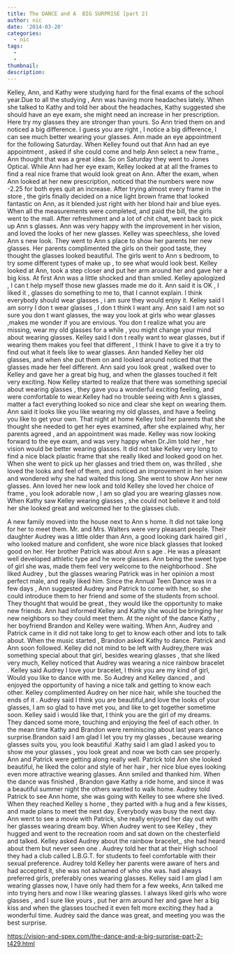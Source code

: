 ```yaml
---
title: The DANCE and A  BIG SURPRISE [part 2]
author: nic
date: '2014-03-20'
categories:
  - nic
tags:
  - 
  - 
thumbnail: 
description: 
---
```


Kelley, Ann, and Kathy were studying hard for the final exams of the school year.Due to all the studying , Ann was having more headaches lately. When she talked to Kathy and told her about the headaches, Kathy suggested she should have an eye exam, she might need an increase in her prescription.   Here try my glasses they are stronger than yours. So Ann tried them on and noticed a big difference. I guess you are right , I notice a big difference, I can  see much better wearing your glasses.
Ann made an eye appointment for the following Saturday.
When Kelley found out that Ann had an eye appointment , asked if she could come and help Ann select a new frame., Ann thought that was a great idea.
So on Saturday they went to Jones Optical. While Ann had her eye exam, Kelley looked at at all the frames to find a real nice frame  that would look great on Ann.
After the exam, when Ann looked at her new prescription, noticed that the numbers were now -2.25 for both eyes quit an increase.
After trying almost every frame in the store , the girls finally decided on a nice light brown frame that looked fantastic on Ann, as it blended just right with her blond hair and blue eyes.
When all the measurements were completed, and paid the bill, the girls went to the mall.
 After refreshment and a lot of chit chat, went back to pick up Ann s glasses.
Ann was very happy with the improvement in her vision, and loved the looks of her new glasses. Kelley was speechless, she loved Ann s new look.
They went to Ann s place to show her parents her new glasses. Her parents complimented the girls on their good taste, they thought the glasses looked beautiful.
The girls went to Ann s bedroom, to try some different types of make up , to see what would look best. Kelley looked at Ann, took a step closer and put her arm around her and gave her a big kiss. At first Ann was a little shocked and than smiled. Kelley apologized ,
I can t help myself those new glasses made me do it. Ann said it is OK , I liked it , glasses do something to me to, that I cannot explain. I think everybody should wear glasses , i am sure they would enjoy it.
Kelley said I am sorry I don t wear glasses , I don t think I want any.
Ann said I am not so sure you don t want glasses, the way you look at girls who wear glasses ,makes me wonder if you are envious.
You don t realize what you are missing, wear my old glasses for a while , you might change your mind about wearing glasses.
Kelley said I don t really want to wear glasses, but if wearing them makes you feel that different , I think I have to give it a try to find out what it feels like to wear glasses.
Ann handed Kelley her old glasses, and when she put them on and looked around  noticed that the glasses made her feel different.
Ann said you look great , walked over to Kelley and gave her a great big hug, and when the glasses touched it felt very exciting.
Now Kelley started to realize that there was something special about wearing glasses , they gave you a wonderful exciting feeling,
and were comfortable to wear.Kelley had no trouble seeing with Ann s glasses, matter a fact everything looked so nice and clear she kept on wearing them. Ann said it looks like you like wearing my old glasses, and have a feeling you like to get your own.
That night at home Kelley told her parents that she thought she needed to get her eyes examined, after she explained why, her parents agreed , and an appointment was made.
Kelley was now looking forward to the eye exam, and was very happy when Dr.Jim told her , her vision would be better wearing glasses.   It did not take Kelley very long to find a nice black plastic frame that she really liked and looked good on her.
When she went to pick up her glasses and tried them on, was thrilled , she loved the looks and feel of them, and noticed an improvement in her vision and wondered why she had waited this long.
She went to show Ann her new glasses. Ann loved her new look and told Kelley she loved her choice of frame , you look adorable now , I am so glad you are wearing glasses now.
When Kathy saw Kelley wearing glasses , she could not believe it and told her she looked great and welcomed her to the glasses club.

A new family moved into the house next to Ann s home. It did not take long for her to meet them. Mr. and Mrs. Walters were very pleasant people. Their daughter Audrey was a little older than Ann, a good looking dark haired girl , who looked mature and confident, she wore nice black glasses that looked good on her.  Her brother Patrick was about Ann s age . He was a pleasant  well developed athletic type and he wore glasses.
Ann being the sweet type of girl she was, made them feel very welcome to the neighborhood . She liked Audrey , but the glasses wearing Patrick was in her opinion a most perfect male, and really liked him.
Since the Annual Teen Dance was in a few days , Ann suggested Audrey and Patrick to come with her, so she could introduce them to her friend and some of the students from school. They thought that would be great , they would like the opportunity to make new friends.
Ann had informed Kelley and Kathy she would be bringing her new neighbors so they could meet them.
At the night of the dance Kathy , her boyfriend Brandon and Kelley were waiting.
When Ann, Audrey and Patrick came in it did not take long to get to know each other  and lots to talk about.
When the music started , Brandon asked Kathy to dance. Patrick and Ann soon followed.
Kelley did not mind to be left with Audrey,there was something special about that girl, besides wearing glasses , that she liked very much, Kelley noticed that Audrey was wearing a nice rainbow bracelet . Kelley said Audrey I love your bracelet, I think you are my kind of girl, Would you like to dance with me.
So Audrey and Kelley danced , and enjoyed the opportunity of having a nice talk and getting to know each other. Kelley complimented Audrey on her nice hair, while she touched the ends of it . Audrey said I think you are beautiful,and love the looks of your glasses, I am so glad to have met you, and like to get together sometime soon.
Kelley said i would like that, I think you are the girl of my dreams.
They danced some more, touching and enjoying the feel of each other.
In the mean time Kathy and Brandon were reminiscing about last years dance surprise.Brandon said I am glad I let you try my glasses , because wearing glasses suits you, you look beautiful .Kathy said I am glad I asked you to show me your glasses , you look great and now we both can see properly.
Ann and Patrick were getting along really well. Patrick told Ann she looked beautiful, he liked the color and style of her hair , her nice blue eyes  looking  even more attractive wearing glasses. Ann smiled and thanked him.
When the dance was finished , Brandon gave Kathy a ride home, and since it was a beautiful summer night the others wanted to walk home. 
Audrey told Patrick to see Ann home, she was going with Kelley to see where she lived. When they reached Kelley s home , they parted with a hug and a few kisses, and made plans to meet the next day.
Everybody was busy the next day. Ann went to see a movie with Patrick, she really enjoyed her day out with her glasses wearing dream boy.
When Audrey went to see Kelley , they hugged and went to the recreation room and sat down on the chesterfield and talked.
Kelley asked Audrey about the rainbow bracelet,, she had heard about them but never seen one .
Audrey told her that at their High school they had a club called L.B.G.T. for students to feel comfortable with their sexual preference.  Audrey told Kelley her parents were aware of hers and had accepted it, she was not ashamed of who she was.
had always preferred girls, preferably ones wearing glasses.
Kelley said I am glad I am wearing glasses now, I have only had them for a few weeks,  Ann talked me into trying hers and now I like wearing glasses. I always liked girls who wore glasses , and I sure like yours , put her arm around her and gave her a big kiss and when the glasses touched it even felt more exciting.they had a wonderful time.
Audrey said the dance was great, and meeting you was the best surprise.

https://vision-and-spex.com/the-dance-and-a-big-surprise-part-2-t429.html
